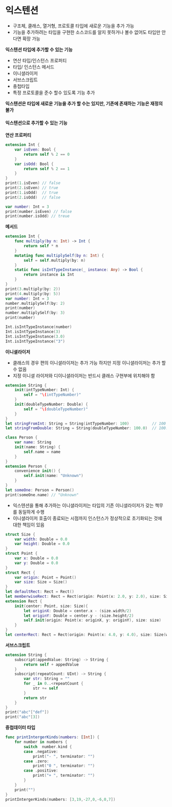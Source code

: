 # 익스텐션

* 구조체, 클래스, 열거형, 프로토콜 타입에 새로운 기능을 추가 가능
* 기능을 추가하려는 타입을 구현한 소스코드를 알지 못하거나 볼수 없어도  타입만 안다면 확장 가능

**익스텐션 타입에 추가할 수 있는 기능**

* 연산 타입/인스턴스 프로퍼티
* 타입/ 인스턴스 메서드
* 이니셜라이저
* 서브스크립트
* 충첩타입
* 특정 프로토콜을 준수 할수 있도록 기능 추가

**익스텐션은 타입에 새로운 기능을 추가 할 수는 있지만, 기존에 존재하는 기능은 재정의 불가**

#### 익스텐션으로 추가할 수 있는 기능

**연산 프로퍼티**

```swift
extension Int {
    var isEven: Bool {
        return self % 2 == 0
    }
    var isOdd: Bool {
        return self % 2 == 1
    }
}
print(1.isEven) // false
print(2.isEven) // true
print(1.isOdd)  // true
print(2.isOdd)  // false

var number: Int = 3
print(number.isEven) // false
print(number.isOdd) // treue
```

**메서드**

```swift
extension Int {
    func multiply(by n: Int) -> Int {
        return self * n
    }
    mutating func multiplySelf(by n: Int) {
        self = self.multiply(by: n)
    }
    static func isIntTypeInstance(_ instance: Any) -> Bool {
        return instance is Int
    }
}
print(3.multiply(by: 2))
print(4.multiply(by: 5))
var number: Int = 3
number.multiplySelf(by: 2)
print(number)
number.multiplySelf(by: 3)
print(number)

Int.isIntTypeInstance(number)
Int.isIntTypeInstance(3)
Int.isIntTypeInstance(3.0)
Int.isIntTypeInstance("3")
```

**이니셜라이저**

* 클래스의 경우 편의 이니셜라이저는 추가 가능 하지만 지정 이니셜라이저는 추가 할 수 없음
* 지정 이니셜 라이저와 디이니셜라이저는 반드시 클래스 구현부에 위치해야 함

```swift
extension String {
    init(intTypeNumber: Int) {
        self = "\(intTypeNumber)"
    }
    init(doubleTypeNumber: Double) {
        self = "\(doubleTypeNumber)"
    }
}
let stringFromInt: String = String(intTypeNumber: 100)          // 100
let stringFromDouble: String = String(doubleTypeNumber: 100.0)  // 100.0

class Person {
    var name: String
    init(name: String) {
        self.name = name
    }
}
extension Person {
    convenience init() {
        self.init(name: "Unknown")
    }
}
let someOne: Person = Person()
print(someOne.name) // "Unknown"
```

* 익스텐션을 통해 추가하는 이니셜라이저는 타입의 기존 이니셜라이저가 갖는 책무를 동일하게 수행
* 이니셜라이저 호출이 종료되는 시점까지 인스턴스가 정상적으로 초기화되는 것에 대한 책임이 있음

```swift
struct Size {
    var width: Double = 0.0
    var height: Double = 0.0
}
struct Point {
    var x: Double = 0.0
    var y: Double = 0.0
}
struct Rect {
    var origin: Point = Point()
    var size: Size = Size()
}
let defaultRect: Rect = Rect()
let memberwiseRect: Rect = Rect(origin: Point(x: 2.0, y: 2.0), size: Size(width: 5.0, height: 5.0))
extension Rect {
    init(center: Point, size: Size){
        let originX: Double = center.x - (size.width/2)
        let originY: Double = center.y - (size.height/2)
        self.init(origin: Point(x: originX, y: originY), size: size)
    }
}
let centerRect: Rect = Rect(origin: Point(x: 4.0, y: 4.0), size: Size(width: 3.0, height: 3.0))
```

**서브스크립트**

```swift
extension String {
    subscript(appedValue: String) -> String {
        return self + appedValue
    }
    subscript(repeatCount: UInt) -> String {
        var str: String = ""
        for _ in 0..<repeatCount {
            str += self
        }
        return str
    }
}
print("abc"["def"])
print("abc"[3])
```

**중첩데이터 타입**

```swift
func printIntergerKinds(numbers: [Int]) {
    for number in numbers {
        switch  number.kind {
        case .negative:
            print("- ", terminator: "")
        case .zero:
            print("0 ", terminator: "")
        case .positive:
            print("+ ", terminator: "")
        }
    }
    print("")
}
printIntergerKinds(numbers: [3,19,-27,0,-6,0,7])
```





